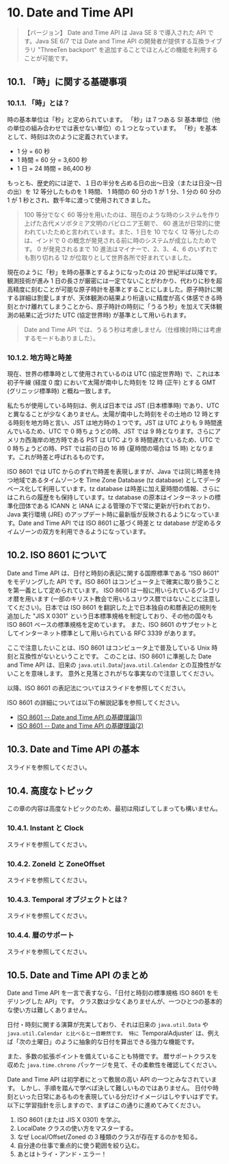 # 10. Date and Time API

>【バージョン】 Date and Time API は Java SE 8 で導入された API です。Java SE 6/7 では Date and Time API の開発者が提供する互換ライブラリ "ThreeTen backport" を追加することでほとんどの機能を利用することが可能です。

## 10.1. 「時」に関する基礎事項

### 10.1.1. 「時」とは？

時の基本単位は「秒」と定められています。 「秒」は７つある SI 基本単位（他の単位の組み合わせでは表せない単位）の１つとなっています。 「秒」を基本として、時刻は次のように定義されています。

* 1 分 = 60 秒
* 1 時間 = 60 分 = 3,600 秒
* 1 日 = 24 時間 = 86,400 秒

もっとも、歴史的には逆で、１日の半分を占める日の出～日没（または日没～日の出）を 12 等分したものを 1 時間、 1 時間の 60 分の 1 が 1 分、1 分の 60 分の 1 が 1 秒とされ、数千年に渡って使用されてきました。

>100 等分でなく 60 等分を用いたのは、現在のような時のシステムを作り上げた古代メソポタミア文明のバビロニア王朝で、 60 進法が日常的に使われていたためと言われています。また、1 日を 10 でなく 12 等分したのは、インドで 0 の概念が発見される前に時のシステムが成立したためです。 0 が発見されるまで 10 進法はマイナーで、2、3、4、6 のいずれでも割り切れる 12 が位取りとして世界各所で好まれていました。

現在のように「秒」を時の基準とするようになったのは 20 世紀半ば以降です。 観測技術が進み 1 日の長さが厳密には一定でないことがわかり、代わりに秒を超高精度に刻むことが可能な原子時計を基準とすることにしました。原子時計に関する詳細は割愛しますが、天体観測の結果より桁違いに精度が高く体感できる時刻とかけ離れてしまうことから、原子時計の時刻に「うるう秒」を加えて天体観測の結果に近づけた UTC (協定世界時) が基準として用いられます。

>Date and Time API では、うるう秒は考慮しません（仕様検討時には考慮するモードもありました）。

### 10.1.2. 地方時と時差

現在、世界の標準時として使用されているのは UTC (協定世界時) で、これは本初子午線 (経度 0 度) において太陽が南中した時刻を 12 時 (正午) とする GMT (グリニッジ標準時) と概ね一致します。

私たちが使用している時刻は、例えば日本では JST (日本標準時) であり、UTC と異なることが少なくありません。太陽が南中した時刻をその土地の 12 時とする時刻を地方時と言い、JST は地方時の１つです。JST は UTC よりも 9 時間進んでいるため、UTC で 0 時ちょうどの時、JST では 9 時となります。さらにアメリカ西海岸の地方時である PST は UTC より 8 時間遅れているため、UTC で 0 時ちょうどの時、PST では前の日の 16 時 (夏時間の場合は 15 時) となります。これが時差と呼ばれるものです。

ISO 8601 では UTC からのずれで時差を表現しますが、Java では同じ時差を持つ地域であるタイムゾーンを Time Zone Database (tz database) としてデータベース化して利用しています。tz database は時差に加え夏時間の情報、さらにはこれらの履歴をも保持しています。tz database の原本はインターネットの標準化団体である ICANN と IANA による管理の下で常に更新が行われており、Java 実行環境 (JRE) のアップデート時に最新版が反映されるようになっています。Date and Time API では ISO 8601 に基づく時差と tz database が定めるタイムゾーンの双方を利用できるようになっています。

## 10.2. ISO 8601 について

Date and Time API は、日付と時刻の表記に関する国際標準である "ISO 8601" をモデリングした API です。ISO 8601 はコンピュータ上で確実に取り扱うことを第一義として定められています。 ISO 8601 は一般に用いられているグレゴリオ暦を用います (一部のキリスト教会で用いるユリウス暦ではないことに注意してください)。日本では ISO 8601 を翻訳した上で日本独自の和暦表記の規則を追加した "JIS X 0301" という日本標準規格を制定しており、その他の国々も ISO 8601 ベースの標準規格を定めています。 また、ISO 8601 のサブセットとしてインターネット標準として用いられている RFC 3339 があります。

ここで注意したいことは、ISO 8601 はコンピュータ上で普及している Unix 時刻と互換性がないということです。 このことは、ISO 8601 に準拠した Date and Time API は、旧来の `java.util.Data`/`java.util.Calendar` との互換性がないことを意味します。 意外と見落とされがちな事実なので注意してください。

以降、ISO 8601 の表記法についてはスライドを参照してください。

ISO 8601 の詳細については以下の解説記事を参照してください。

* [ISO 8601 -- Date and Time API の基礎理論(1)](http://www.coppermine.jp/docs/programming/2015/06/iso8601-1.html)
* [ISO 8601 -- Date and Time API の基礎理論(2)](http://www.coppermine.jp/docs/programming/2015/06/iso8601-2.html)

## 10.3. Date and Time API の基本

スライドを参照してください。

## 10.4. 高度なトピック

この章の内容は高度なトピックのため、最初は飛ばしてしまっても構いません。

### 10.4.1. Instant と Clock

スライドを参照してください。

### 10.4.2. ZoneId と ZoneOffset

スライドを参照してください。

### 10.4.3. Temporal オブジェクトとは？

スライドを参照してください。

### 10.4.4. 暦のサポート

スライドを参照してください。

## 10.5. Date and Time API のまとめ

Date and Time API を一言で表すなら、「日付と時刻の標準規格 ISO 8601 をモデリングした API」です。 クラス数は少なくありませんが、一つひとつの基本的な使い方は難しくありません。

日付・時刻に関する演算が充実しており、それは旧来の `java.util.Data` や `java.util.Calendar と比べると一目瞭然です。 特に `TemporalAdjuster` は、例えば「次の土曜日」のように抽象的な日付を算出できる強力な機能です。

また、多数の拡張ポイントを備えていることも特徴です。 暦サポートクラスを収めた `java.time.chrono` パッケージを見て、その柔軟性を確認してください。

Date and Time API は初学者にとって敷居の高い API の一つとみなされています。 しかし、手順を踏んで学べば決して難しいものではありません。 日付や時刻といった日常にあるものを表現している分だけイメージはしやすいはずです。以下に学習指針を示しますので、まずはこの通りに進めてみてください。

1. ISO 8601 (または JIS X 0301) を学ぶ。
2. LocalDate クラスの使い方をマスターする。
3. なぜ Local/Offset/Zoned の３種類のクラスが存在するのかを知る。
4. 自分達の仕事で重点的に使う範囲を絞り込む。
5. あとはトライ・アンド・エラー！